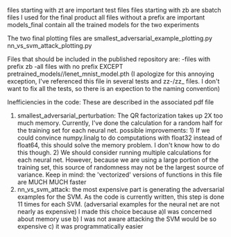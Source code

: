 files starting with zt are important test files
files starting with zb are sbatch files I used for the final product
all files without a prefix are important
models_final contain all the trained models for the two experiments

The two final plotting files are 
smallest_adversarial_example_plotting.py 
nn_vs_svm_attack_plotting.py

Files that should be included in the published repository are:
-files with prefix zb
-all files with no prefix EXCEPT pretrained_models//lenet_mnist_model.pth
(I apologize for this annoying exception, I've referenced this file in several tests and zz-/zz_ files. I don't want to fix all the tests, so there is an expection to the naming convention)

Inefficiencies in the code:
These are described in the associated pdf file
1. smallest_adversarial_perturbation: The QR factorization takes up 2X too much memory. Currently, I've done the calculation for a random half for the training set for each neural net. possible improvements: 1) If we could convince numpy.linalg to do computations with float32 instead of float64, this should solve the memory problem. I don't know how to do this though. 2) We should consider running multiple calculations for each neural net. However, because we are using a large portion of the training set, this source of randomness may not be the largest source of variance.
	Keep in mind: the 'vectorized' versions of functions in this file are MUCH MUCH faster
2. nn_vs_svm_attack: the most expensive part is generating the adversarial examples for the SVM. As the code is currently written, this step is done 11 times for each SVM. (adversarial examples for the neural net are not nearly as expensive) I made this choice because a)I was concerned about memory use b) I was not aware attacking the SVM would be so expensive c) it was programmatically easier